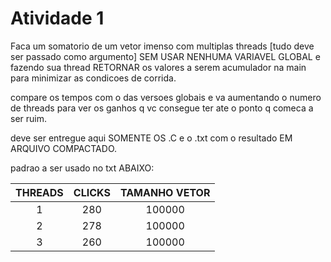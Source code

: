 # Atividade 1

Faca um somatorio de um vetor imenso com multiplas threads [tudo deve ser passado como argumento] SEM USAR NENHUMA VARIAVEL GLOBAL e fazendo sua thread RETORNAR os valores a serem acumulador na main para minimizar as condicoes de corrida.

compare os tempos com o das versoes globais e va aumentando o numero de threads para ver os ganhos q vc consegue ter ate o ponto q comeca a ser ruim.

deve ser entregue aqui SOMENTE OS .C e o .txt com o resultado EM ARQUIVO COMPACTADO.


padrao a ser usado no txt ABAIXO:


| THREADS  | CLICKS | TAMANHO VETOR |
| :------: |:------:| :-----------: |
| 1        | 280    | 100000        |
| 2        | 278    | 100000        |
| 3        | 260    | 100000        |